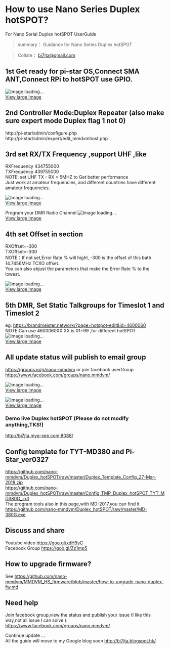 # How to use Nano Series Duplex hotSPOT?  
For Nano Serial Duplex hotSPOT UserGuide  
 
> summary： Guidance for Nano Series Duplex hotSPOT  
 
> Collate： bi7jta@gmail.com   
 
## 1st  Get ready for pi-star OS,Connect SMA ANT,Connect RPi to hotSPOT use GPIO.   
![Image loading...](/images/Duplex.jpg)     
[View large Image](https://github.com/nano-mmdvm/Duplex_hotSPOT/raw/master/images/Duplex.jpg) 

## 2nd  Controller Mode:Duplex Repeater (also make sure expert mode Duplex flag 1 not 0)  
http://pi-star/admin/configure.php  
http://pi-star/admin/expert/edit_mmdvmhost.php  
   

## 3rd  set RX/TX Frequency ,support UHF ,like 
RXFrequency  434755000  
TXFrequency  439755000   
NOTE: set UHF TX - RX > 5MHZ to Get better performance     
Just work at amateur frequencies, and different countries have different amateur frequencies.    

![Image loading...](/images/user_guide_config2.png)     
[View large Image](https://github.com/nano-mmdvm/Duplex_hotSPOT/raw/master/images/user_guide_config2.png)   


Program your DMR Radio Channel
![Image loading...](/images/Radio_Config_for_duplex.png)      
[View large Image](https://github.com/nano-mmdvm/Duplex_hotSPOT/raw/master/images/Radio_Config_for_duplex.png)   

## 4th set Offset in section   
RXOffset=-300    
TXOffset=-300   
NOTE：If not set,Error Rate % will hight, -300 is the offset of this bath 14.7456MHz TCXO offset.  
You can also abjust the parameters that make the Error Rate % to the lowest. 
 
![Image loading...](/images/user_guide_expert_config.png)     
[View large Image](https://github.com/nano-mmdvm/Duplex_hotSPOT/raw/master/images/user_guide_expert_config.png)  

## 5th DMR, Set Static Talkgroups for Timeslot 1 and Timeslot 2  
eg. https://brandmeister.network/?page=hotspot-edit&id=4600060     
NOTE:Can use 4600060XX XX is 01~99 ,for different hotSPOT    
![Image loading...](/images/Config_BM_Static_Group.png)     
[View large Image](https://github.com/nano-mmdvm/Duplex_hotSPOT/raw/master/images/Config_BM_Static_Group.png)   

## All update status will publish to email group    
https://groups.io/g/nano-mmdvm or join facebook userGroup     
https://www.facebook.com/groups/nano.mmdvm/      

![Image loading...](/images/user_guide_where_tx.png)     
[View large Image](https://github.com/nano-mmdvm/Duplex_hotSPOT/raw/master/images/user_guide_where_tx.png)     
 
![Image loading...](/images/user_guide_ui.png)     
[View large Image](https://github.com/nano-mmdvm/Duplex_hotSPOT/raw/master/images/user_guide_ui.png)   
 
### Demo live Duplex hotSPOT (Please do not modify anything,TKS!)  

http://bi7jta.myq-see.com:8088/  

## Config template for TYT-MD380 and Pi-Star_ver0327  
https://github.com/nano-mmdvm/Duplex_hotSPOT/raw/master/Duplex_Template_Config_27-Mar-2018.zip  
https://github.com/nano-mmdvm/Duplex_hotSPOT/raw/master/Config_TMP_Duplex_hotSPOT_TYT_MD380G_.rdt    
The program tools also in this page,with MD-2017,you can find it      
https://github.com/nano-mmdvm/Duplex_hotSPOT/raw/master/MD-380G.exe 

## Discuss and share
Youtube video https://goo.gl/xdH9vC   
Facebook Group https://goo.gl/Zz1mp5 

## How to upgrade firmware?  
See https://github.com/nano-mmdvm/MMDVM_HS_firmware/blob/master/how-to-upgrade-nano-duplex-fw.md 

## Need help
Join facebook group,view the status and publish your issue (I like this way,not all issue I can solve ).   
https://www.facebook.com/groups/nano.mmdvm/  

Continue update ...   
All the guide will move to my Google blog soon http://bi7jta.blogspot.hk/  



